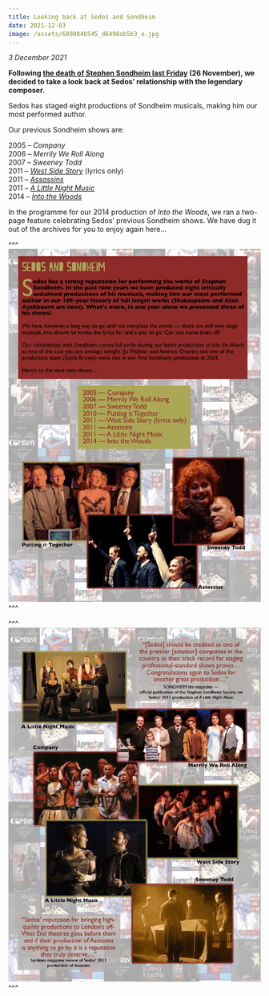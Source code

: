 ```yaml
---
title: Looking back at Sedos and Sondheim
date: 2021-12-03
image: /assets/6898848545_d6498ab5b3_o.jpg
---
```

*3 December 2021*

**Following [the death of Stephen Sondheim last Friday](https://www.bbc.co.uk/news/entertainment-arts-59440642) (26 November), we decided to take a look back at Sedos’ relationship with the legendary composer.**

Sedos has staged eight productions of Sondheim musicals, making him our most performed author. 

Our previous Sondheim shows are:

2005 – *Company*\
2006 – *Merrily We Roll Along*\
2007 – *Sweeney Todd*\
2011 – *[West Side Story](https://sedos.co.uk/shows/2011-west-side-story)* (lyrics only)\
2011 – *[Assassins](https://sedos.co.uk/shows/2011-assassins)*\
2011 – *[A Little Night Music](https://sedos.co.uk/shows/2011-a-little-night-music)*\
2014 – *[Into the Woods](https://sedos.co.uk/shows/2014-into-the-woods)*

In the programme for our 2014 production of *Into the Woods*, we ran a two-page feature celebrating Sedos’ previous Sondheim shows. We have dug it out of the archives for you to enjoy again here…

^^^ ![](/assets/sondheim1.png)
^^^ 

^^^ ![](/assets/sondheim2.png)
^^^